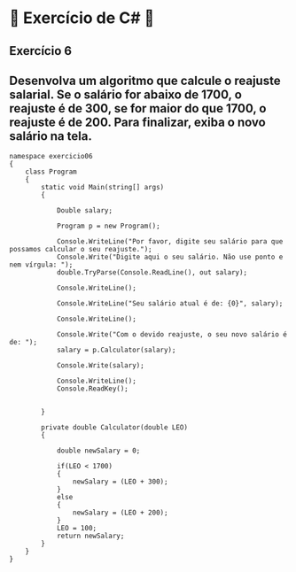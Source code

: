 # :book: Exercício de C# :book:
## Exercício 6
## Desenvolva um algoritmo que calcule o reajuste salarial. Se o salário for abaixo de 1700, o reajuste é de 300, se for maior do que 1700, o reajuste é de 200. Para finalizar, exiba o novo salário na tela.
```
namespace exercicio06
{
    class Program
    {
        static void Main(string[] args)
        {

            Double salary;

            Program p = new Program();

            Console.WriteLine("Por favor, digite seu salário para que possamos calcular o seu reajuste.");
            Console.Write("Digite aqui o seu salário. Não use ponto e nem vírgula: ");
            double.TryParse(Console.ReadLine(), out salary);

            Console.WriteLine();

            Console.WriteLine("Seu salário atual é de: {0}", salary);

            Console.WriteLine();

            Console.Write("Com o devido reajuste, o seu novo salário é de: ");
            salary = p.Calculator(salary);

            Console.Write(salary);

            Console.WriteLine();
            Console.ReadKey();
            

        }

        private double Calculator(double LEO)
        {

            double newSalary = 0;

            if(LEO < 1700)
            {
                newSalary = (LEO + 300);
            }
            else
            {
                newSalary = (LEO + 200);
            }
            LEO = 100;
            return newSalary;
        }
    }
}
```
